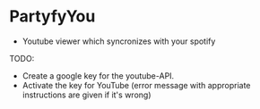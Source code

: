 # PartyfyYou


- Youtube viewer which syncronizes with your spotify


TODO:

- Create a google key for the youtube-API.
- Activate the key for YouTube (error message with appropriate instructions are given if it's wrong)